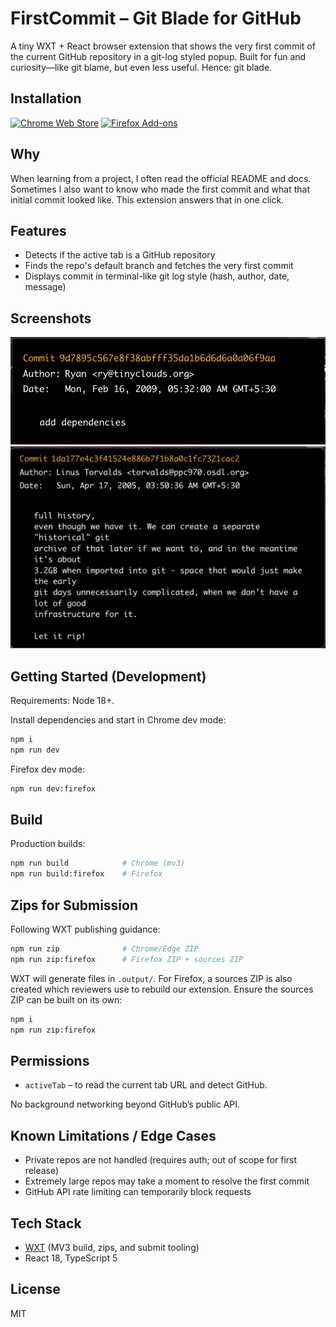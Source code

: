 # FirstCommit – Git Blade for GitHub

A tiny WXT + React browser extension that shows the very first commit of
the current GitHub repository in a git-log styled popup.
Built for fun and curiosity—like git blame, but even less useful. Hence: git blade.

## Installation

[![Chrome Web Store](https://img.shields.io/badge/Chrome-Install-blue?logo=google-chrome)](https://chromewebstore.google.com/detail/pmmgmaddffapapaldcfaodimkijdplok?utm_source=item-share-cb)
[![Firefox Add-ons](https://img.shields.io/badge/Firefox-Install-orange?logo=firefox)](https://addons.mozilla.org/en-US/firefox/addon/firstcommit/)

## Why

When learning from a project, I often read the official README and docs.
Sometimes I also want to know who made the first commit and what that initial
commit looked like. This extension answers that in one click.

## Features

- Detects if the active tab is a GitHub repository
- Finds the repo's default branch and fetches the very first commit
- Displays commit in terminal-like git log style (hash, author, date, message)

## Screenshots

![FirstCommit – normal](./public/screenshots/normal.png)
![FirstCommit – long message](./public/screenshots/long-message.png)

## Getting Started (Development)

Requirements: Node 18+.

Install dependencies and start in Chrome dev mode:

```sh
npm i
npm run dev
```

Firefox dev mode:

```sh
npm run dev:firefox
```

## Build

Production builds:

```sh
npm run build            # Chrome (mv3)
npm run build:firefox    # Firefox
```

## Zips for Submission

Following WXT publishing guidance:

```sh
npm run zip              # Chrome/Edge ZIP
npm run zip:firefox      # Firefox ZIP + sources ZIP
```

WXT will generate files in `.output/`. For Firefox, a sources ZIP is also created which reviewers use to rebuild our extension. Ensure the sources ZIP can be built on its own:

```sh
npm i
npm run zip:firefox
```

## Permissions

- `activeTab` – to read the current tab URL and detect GitHub.

No background networking beyond GitHub’s public API.

## Known Limitations / Edge Cases

- Private repos are not handled (requires auth; out of scope for first release)
- Extremely large repos may take a moment to resolve the first commit
- GitHub API rate limiting can temporarily block requests

## Tech Stack

- [WXT](https://wxt.dev/) (MV3 build, zips, and submit tooling)
- React 18, TypeScript 5

## License

MIT
